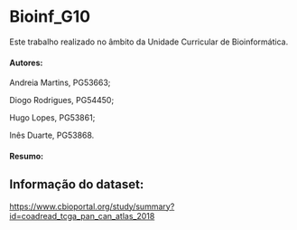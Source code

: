 # Bioinf_G10
Este trabalho realizado no âmbito da Unidade Curricular de Bioinformática.

#### Autores:
Andreia Martins, PG53663;

Diogo Rodrigues, PG54450;

Hugo Lopes, PG53861;

Inês Duarte, PG53868.

#### Resumo:

## Informação do dataset:
https://www.cbioportal.org/study/summary?id=coadread_tcga_pan_can_atlas_2018
